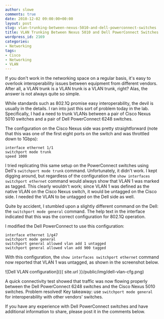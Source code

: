```yaml
---
author: slowe
comments: true
date: 2010-12-02 09:00:00+00:00
layout: post
slug: vlan-trunking-between-nexus-5010-and-dell-powerconnect-switches
title: VLAN Trunking Between Nexus 5010 and Dell PowerConnect Switches
wordpress_id: 2169
categories:
- Networking
tags:
- Cisco
- Networking
- VLAN
---
```


If you don't work in the networking space on a regular basis, it's easy to overlook interoperability issues between equipment from different vendors. After all, a VLAN trunk is a VLAN trunk is a VLAN trunk, right? Alas, the answer is not always quite so simple.

While standards such as 802.1Q promise easy interoperability, the devil is usually in the details. I ran into just this sort of problem today in the lab. Specifically, I had a need to trunk VLANs between a pair of Cisco Nexus 5010 switches and a pair of Dell PowerConnect 6248 switches.

The configuration on the Cisco Nexus side was pretty straightforward (note that this was one of the first eight ports on the switch and was throttled down to 1Gbps):

	interface ethernet 1/1  
	switchport mode trunk  
	speed 1000

I tried replicating this same setup on the PowerConnect switches using Dell's `switchport mode trunk` command. Unfortunately, it didn't work. I kept digging around, but regardless of the configuration the `show interfaces switchport ethernet` command would always show that VLAN 1 was marked as tagged. This clearly wouldn't work; since VLAN 1 was defined as the native VLAN on the Cisco Nexus switch, it would be untagged on the Cisco side. I needed the VLAN to be untagged on the Dell side as well.

Quite by accident, I stumbled upon a slightly different command on the Dell: the `switchport mode general` command. The help text in the interface indicated that this was the correct configuration for 802.1Q operation.

I modified the Dell PowerConnect to use this configuration:

	interface ethernet 1/g47  
	switchport mode general  
	switchport general allowed vlan add 1 untagged  
	switchport general allowed vlan add 900 tagged

With this configuration, the `show interfaces switchport ethernet` command now reported that VLAN 1 was untagged, as shown in the screenshot below.

![Dell VLAN configuration]({{ site.url }}/public/img/dell-vlan-cfg.png)

A quick connectivity test showed that traffic was now flowing properly between the Dell PowerConnect 6248 switches and the Cisco Nexus 5010 switches. Problem resolved! Key takeaway: use `switchport mode general` for interoperability with other vendors' switches.

If you have any experience with Dell PowerConnect switches and have additional information to share, please post it in the comments below.
